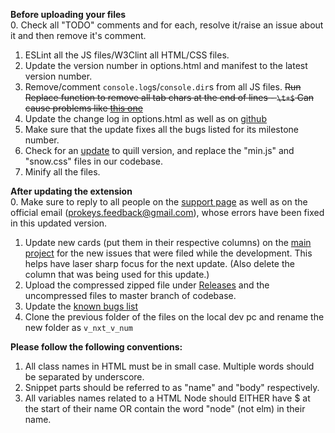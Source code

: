 **Before uploading your files**  
0. Check all "TODO" comments and for each, resolve it/raise an issue about it and then remove it's comment.  
1. ESLint all the JS files/W3Clint all HTML/CSS files.  
2. Update the version number in options.html and manifest to the latest version number.  
3. Remove/comment `console.log`s/`console.dir`s from all JS files. <s>Run Replace function to remove all tab chars at the end of lines - `\t+$` Can cause problems like [this one](https://github.com/GaurangTandon/ProKeys/commit/3ece14b5aa09c08cd283a1cc1d736ceb178fa3f3)</s>  
4. Update the change log in options.html as well as on [github](https://github.com/GaurangTandon/ProKeys/edit/master/change_log.md)  
5. Make sure that the update fixes all the bugs listed for its milestone number.  
6. Check for an [update](http://quilljs.com/docs/download/) to quill version, and replace the "min.js" and "snow.css" files in our codebase.  
7. Minify all the files.   

**After updating the extension**  
0. Make sure to reply to all people on the [support page](https://chrome.google.com/webstore/detail/prokeys/ekfnbpgmmeahnnlpjibofkobpdkifapn/support) as well as on the official email (prokeys.feedback@gmail.com), whose errors have been fixed in this updated version.  
1. Update new cards (put them in their respective columns) on the [main project](https://github.com/GaurangTandon/ProKeys/projects/1) for the new issues that were filed while the development. This helps have laser sharp focus for the next update. (Also delete the column that was being used for this update.)  
2. Upload the compressed zipped file under [Releases](https://github.com/GaurangTandon/ProKeys/releases) and the uncompressed files to master branch of codebase.  
3. Update the [known bugs list](https://docs.google.com/document/d/1_MHKm1jtpJCWgksfbUdufExRFlF81S-IuTz1Czu7gOI/edit)  
4. Clone the previous folder of the files on the local dev pc and rename the new folder as `v_nxt_v_num`

**Please follow the following conventions:**

1. All class names in HTML must be in small case. Multiple words should be separated by underscore.
2. Snippet parts should be referred to as "name" and "body" respectively.
3. All variables names related to a HTML Node should EITHER have $ at the start of their name OR contain the word "node" (not elm) in their name.
